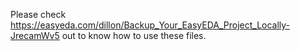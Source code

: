 Please check https://easyeda.com/dillon/Backup_Your_EasyEDA_Project_Locally-JrecamWv5 out to know how to use these files.
